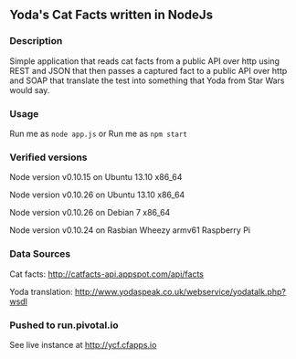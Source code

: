 ## Yoda's Cat Facts written in NodeJs

### Description

Simple application that reads cat facts from a public API over http using REST and JSON that then passes a captured fact to a public API over http and SOAP that translate the test into something that Yoda from Star Wars would say.

### Usage

Run me as `node app.js`
or 
Run me as `npm start`

### Verified versions

Node version v0.10.15 on Ubuntu 13.10 x86_64

Node version v0.10.26 on Ubuntu 13.10 x86_64

Node version v0.10.26 on Debian 7 x86_64

Node version v0.10.24 on Rasbian Wheezy armv61 Raspberry Pi

### Data Sources

Cat facts: http://catfacts-api.appspot.com/api/facts

Yoda translation: http://www.yodaspeak.co.uk/webservice/yodatalk.php?wsdl

### Pushed to run.pivotal.io

See live instance at http://ycf.cfapps.io
